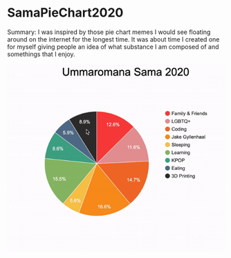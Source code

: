 # SamaPieChart2020

Summary: I was inspired by those pie chart memes I would see floating around on the internet for the longest time. It was about time I created one for myself giving people an idea of what substance I am composed of and somethings that I enjoy.

![](sama.gif)
